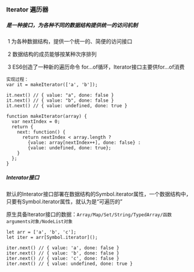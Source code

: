 ### Iterator 遍历器

##### 是一种接口，为各种不同的数据结构提供统一的访问机制

​	1 为各种数据结构，提供一个统一的、简便的访问接口

​	2 数据结构的成员能够按某种次序排列

​	3 ES6创造了一种新的遍历命令 for...of循环，Iterator接口主要供for...of消费

```
实现过程：
var it = makeIterator(['a', 'b']);

it.next() // { value: "a", done: false }
it.next() // { value: "b", done: false }
it.next() // { value: undefined, done: true }

function makeIterator(array) {
  var nextIndex = 0;
  return {
    next: function() {
      return nextIndex < array.length ?
        {value: array[nextIndex++], done: false} :
        {value: undefined, done: true};
    }
  };
}
```

##### Interator接口

默认的Interator接口部署在数据结构的Symbol.iterator属性，一个数据结构中，只要有Symbol.iterator属性，就认为是“可遍历的”

原生具备Iterator接口的数据：`Array/Map/Set/String/TypedArray/函数arguments对象/NodeList对象`

```
let arr = ['a', 'b', 'c'];
let iter = arr[Symbol.iterator]();

iter.next() // { value: 'a', done: false }
iter.next() // { value: 'b', done: false }
iter.next() // { value: 'c', done: false }
iter.next() // { value: undefined, done: true }
```

